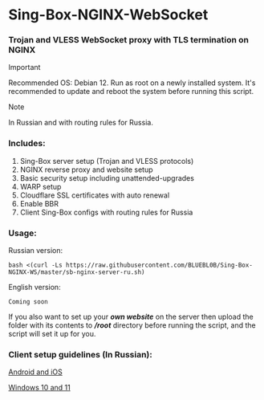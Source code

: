 # Sing-Box-NGINX-WebSocket

### Trojan and VLESS WebSocket proxy with TLS termination on NGINX

> [!IMPORTANT]
> Recommended OS: Debian 12. Run as root on a newly installed system. It's recommended to update and reboot the system before running this script.

> [!NOTE]
> In Russian and with routing rules for Russia.
 
### Includes:
1) Sing-Box server setup (Trojan and VLESS protocols)
2) NGINX reverse proxy and website setup
3) Basic security setup including unattended-upgrades
4) WARP setup
5) Cloudflare SSL certificates with auto renewal
6) Enable BBR
7) Client Sing-Box configs with routing rules for Russia
 
### Usage:

Russian version:
```
bash <(curl -Ls https://raw.githubusercontent.com/BLUEBL0B/Sing-Box-NGINX-WS/master/sb-nginx-server-ru.sh)
```

English version:
```
Coming soon
```

If you also want to set up your *__own website__* on the server then upload the folder with its contents to *__/root__* directory before running the script, and the script will set it up for you.

### Client setup guidelines (In Russian):
[Android and iOS](https://github.com/BLUEBL0B/Sing-Box-NGINX-WS/blob/main/Sing-Box-Android-iOS.pdf)

[Windows 10 and 11](https://github.com/BLUEBL0B/Sing-Box-NGINX-WS/blob/main/Sing-Box-Windows-10-11.pdf)
